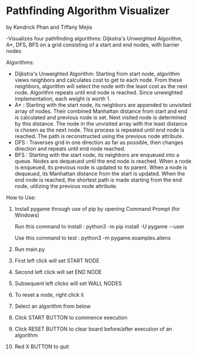 # Pathfinding Algorithm Visualizer
 
by Kendrick Phan and Tiffany Mejia

-Visualizes four pathfinding algorithms: Dijkstra's Unweighted Algorithm, A*, DFS, BFS on a grid consisting of a start and end nodes, with barrier nodes

Algorithms:
- Dijkstra's Unweighted Algorithm: Starting from start node, algorithm views neighbors and calculates cost to get to each node. From these neighbors,
                                   algorithm will select the node with the least cost as the next node. Algorithm repeats until end node is reached. 
                                   Since unweighted implementation, each weight is worth 1.
- A* : Starting with the start node, its neighbors are appended to unvisited array of nodes. Their combined Manhattan distance 
       from start and end is calculated and previous node is set. Next visited node is determined by this distance. The node in the unvisited array with
       the least distance is chosen as the next node. This process is repeated until end node is reached. The path is reconstructed
       using the previous node attribute. 
- DFS : Traverses grid in one direction as far as possible, then changes direction and repeats until end node reached.
- BFS : Starting with the start node, its neighbors are enqueued into a queue. Nodes are dequeued until the end node is reached.
        When a node is enqueued, its previous node is updated to its parent. 
	When a node is dequeued, its Manhattan distance from the start is updated.
	When the end node is reached, the shortest path is made starting from the end node, utilizing the previous node attribute.

How to Use:
1. Install pygame through use of pip by opening Command Prompt (for Windows)

   Run this command to install : python3 -m pip install -U pygame --user
   
   Use this command to test    : python3 -m pygame.examples.aliens
2. Run main.py
3. First left click will set START NODE
4. Second left click will set END NODE
5. Subsequent left clicks will set WALL NODES
6. To reset a node, right click it
7. Select an algorithm from below
8. Click START BUTTON to commence execution
9. Click RESET BUTTON to clear board before/after execution of an algorithm
10. Red X BUTTON to quit

